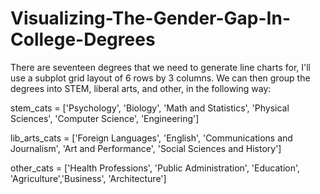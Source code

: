 # Visualizing-The-Gender-Gap-In-College-Degrees
There are seventeen degrees that we need to generate line charts for, I'll use a subplot grid layout of 6 rows by 3 columns. We can then group the degrees into STEM, liberal arts, and other, in the following way:


stem_cats = ['Psychology', 'Biology', 'Math and Statistics', 'Physical Sciences', 'Computer Science', 'Engineering']

lib_arts_cats = ['Foreign Languages', 'English', 'Communications and Journalism', 'Art and Performance', 'Social Sciences and History']

other_cats = ['Health Professions', 'Public Administration', 'Education', 'Agriculture','Business', 'Architecture']

